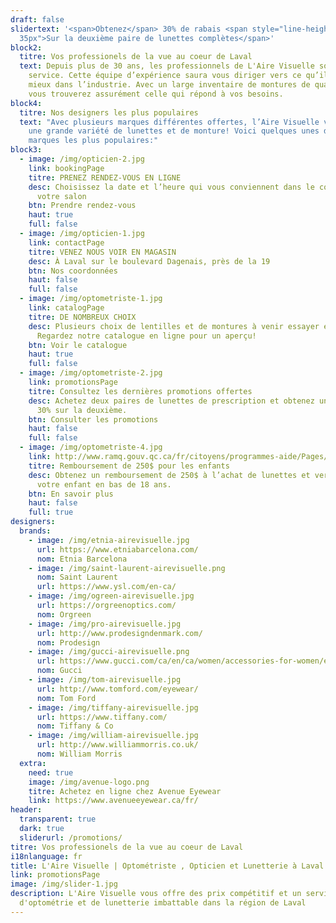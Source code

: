 ```yaml
---
draft: false
slidertext: '<span>Obtenez</span> 30% de rabais <span style="line-height:
  35px">Sur la deuxième paire de lunettes complètes</span>'
block2:
  titre: Vos professionels de la vue au coeur de Laval
  text: Depuis plus de 30 ans, les professionnels de L'Aire Visuelle sont à votre
    service. Cette équipe d’expérience saura vous diriger vers ce qu’il y a de
    mieux dans l’industrie. Avec un large inventaire de montures de qualité,
    vous trouverez assurément celle qui répond à vos besoins.
block4:
  titre: Nos designers les plus populaires
  text: "Avec plusieurs marques différentes offertes, l’Aire Visuelle vous offre
    une grande variété de lunettes et de monture! Voici quelques unes de nos
    marques les plus populaires:"
block3:
  - image: /img/opticien-2.jpg
    link: bookingPage
    titre: PRENEZ RENDEZ-VOUS EN LIGNE
    desc: Choisissez la date et l’heure qui vous conviennent dans le confort de
      votre salon
    btn: Prendre rendez-vous
    haut: true
    full: false
  - image: /img/opticien-1.jpg
    link: contactPage
    titre: VENEZ NOUS VOIR EN MAGASIN
    desc: À Laval sur le boulevard Dagenais, près de la 19
    btn: Nos coordonnées
    haut: false
    full: false
  - image: /img/optometriste-1.jpg
    link: catalogPage
    titre: DE NOMBREUX CHOIX
    desc: Plusieurs choix de lentilles et de montures à venir essayer en magasin.
      Regardez notre catalogue en ligne pour un aperçu!
    btn: Voir le catalogue
    haut: true
    full: false
  - image: /img/optometriste-2.jpg
    link: promotionsPage
    titre: Consultez les dernières promotions offertes
    desc: Achetez deux paires de lunettes de prescription et obtenez un rabais de
      30% sur la deuxième.
    btn: Consulter les promotions
    haut: false
    full: false
  - image: /img/optometriste-4.jpg
    link: http://www.ramq.gouv.qc.ca/fr/citoyens/programmes-aide/Pages/lunettes-verres-enfants.aspx
    titre: Remboursement de 250$ pour les enfants
    desc: Obtenez un remboursement de 250$ à l’achat de lunettes et verres pour
      votre enfant en bas de 18 ans.
    btn: En savoir plus
    haut: false
    full: true
designers:
  brands:
    - image: /img/etnia-airevisuelle.jpg
      url: https://www.etniabarcelona.com/
      nom: Etnia Barcelona
    - image: /img/saint-laurent-airevisuelle.png
      nom: Saint Laurent
      url: https://www.ysl.com/en-ca/
    - image: /img/ogreen-airevisuelle.jpg
      url: https://orgreenoptics.com/
      nom: Orgreen
    - image: /img/pro-airevisuelle.jpg
      url: http://www.prodesigndenmark.com/
      nom: Prodesign
    - image: /img/gucci-airevisuelle.png
      url: https://www.gucci.com/ca/en/ca/women/accessories-for-women/eyewear-for-women-c-women-accessories-sunglasses
      nom: Gucci
    - image: /img/tom-airevisuelle.jpg
      url: http://www.tomford.com/eyewear/
      nom: Tom Ford
    - image: /img/tiffany-airevisuelle.jpg
      url: https://www.tiffany.com/
      nom: Tiffany & Co
    - image: /img/william-airevisuelle.jpg
      url: http://www.williammorris.co.uk/
      nom: William Morris
  extra:
    need: true
    image: /img/avenue-logo.png
    titre: Achetez en ligne chez Avenue Eyewear
    link: https://www.avenueeyewear.ca/fr/
header:
  transparent: true
  dark: true
  sliderurl: /promotions/
titre: Vos professionels de la vue au coeur de Laval
i18nlanguage: fr
title: L'Aire Visuelle | Optométriste , Opticien et Lunetterie à Laval
link: promotionsPage
image: /img/slider-1.jpg
description: L'Aire Visuelle vous offre des prix compétitif et un service
  d'optométrie et de lunetterie imbattable dans la région de Laval
---
```

